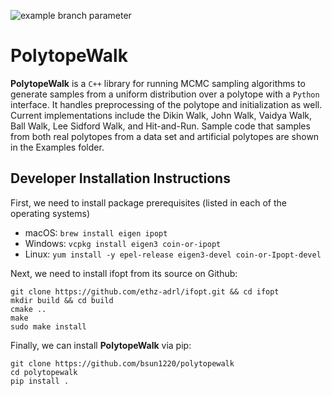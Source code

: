 ![example branch parameter](https://github.com/ethz-randomwalk/polytopewalk/actions/workflows/ciwheels.yml/badge.svg?branch=main)
# PolytopeWalk
**PolytopeWalk** is a `C++` library for running MCMC sampling algorithms to generate samples from a uniform distribution over a polytope with a `Python` interface. It handles preprocessing of the polytope and initialization as well. Current implementations include the Dikin Walk, John Walk, Vaidya Walk, Ball Walk, Lee Sidford Walk, and Hit-and-Run. Sample code that samples from both real polytopes from a data set and artificial polytopes are shown in the Examples folder.

## Developer Installation Instructions 
First, we need to install package prerequisites (listed in each of the operating systems)
- macOS: ``brew install eigen ipopt``
- Windows: ``vcpkg install eigen3 coin-or-ipopt``
- Linux: ``yum install -y epel-release eigen3-devel coin-or-Ipopt-devel``

Next, we need to install ifopt from its source on Github: 
```
git clone https://github.com/ethz-adrl/ifopt.git && cd ifopt
mkdir build && cd build
cmake ..
make
sudo make install
```

Finally, we can install **PolytopeWalk** via pip:
```
git clone https://github.com/bsun1220/polytopewalk
cd polytopewalk
pip install .
```
